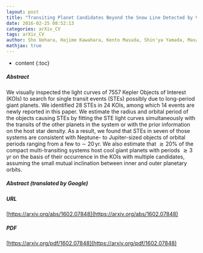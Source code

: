 ```yaml
---
layout: post
title: "Transiting Planet Candidates Beyond the Snow Line Detected by Visual Inspection of 7557 Kepler Objects of Interest"
date: 2016-02-25 08:52:13
categories: arXiv_CV
tags: arXiv_CV
author: Sho Uehara, Hajime Kawahara, Kento Masuda, Shin'ya Yamada, Masataka Aizawa
mathjax: true
---
```


* content
{:toc}

##### Abstract
We visually inspected the light curves of 7557 Kepler Objects of Interest (KOIs) to search for single transit events (STEs) possibly due to long-period giant planets. We identified 28 STEs in 24 KOIs, among which 14 events are newly reported in this paper. We estimate the radius and orbital period of the objects causing STEs by fitting the STE light curves simultaneously with the transits of the other planets in the system or with the prior information on the host star density. As a result, we found that STEs in seven of those systems are consistent with Neptune- to Jupiter-sized objects of orbital periods ranging from a few to $\sim$ $20\,\mathrm{yr}$. We also estimate that $\gtrsim20\%$ of the compact multi-transiting systems host cool giant planets with periods $\gtrsim 3\,\mathrm{yr}$ on the basis of their occurrence in the KOIs with multiple candidates, assuming the small mutual inclination between inner and outer planetary orbits.

##### Abstract (translated by Google)


##### URL
[https://arxiv.org/abs/1602.07848](https://arxiv.org/abs/1602.07848)

##### PDF
[https://arxiv.org/pdf/1602.07848](https://arxiv.org/pdf/1602.07848)

